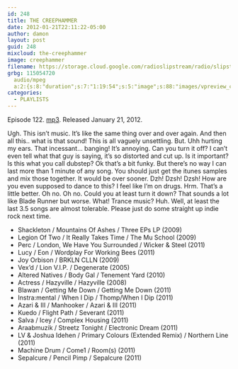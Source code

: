 ```yaml
---
id: 248
title: THE CREEPHAMMER
date: 2012-01-21T22:11:22-05:00
author: damon
layout: post
guid: 248
mixcloud: the-creephammer
image: creephammer
filename: https://storage.cloud.google.com/radioslipstream/radio/slipstream-122.mp3
grbg: 115054720
  audio/mpeg
  a:2:{s:8:"duration";s:7:"1:19:54";s:5:"image";s:88:"images/vpreview_center.png";}
categories:
  - PLAYLISTS
---
```


Episode 122. [mp3](https://storage.cloud.google.com/radioslipstream/radio/slipstream-122.mp3). Released January 21, 2012.

Ugh. This isn’t music. It’s like the same thing over and over again. And then all this.. what is that sound! This is all vaguely unsettling. But. Uhh hurting my ears. That incessant… banging! It’s annoying. Can you turn it off? I can’t even tell what that guy is saying, it’s so distorted and cut up. Is it important? Is this what you call dubstep? Ok that’s a bit funky. But there’s no way I can last more than 1 minute of any song. You should just get the itunes samples and mix those together. It would be over sooner. Dzh! Dzsh! Dzsh! How are you even supposed to dance to this? I feel like I’m on drugs. Hrm. That’s a little better. Oh no. Oh no. Could you at least turn it down? That sounds a lot like Blade Runner but worse. What! Trance music? Huh. Well, at least the last 3.5 songs are almost tolerable. Please just do some straight up indie rock next time.

- Shackleton / Mountains Of Ashes / Three EPs LP (2009)
- Legion Of Two / It Really Takes Time / The Mu School (2009)
- Perc / London, We Have You Surrounded / Wicker & Steel (2011)
- Lucy / Eon / Wordplay For Working Bees (2011)
- Joy Orbison / BRKLN CLLN (2009)
- Vex’d / Lion V.I.P. / Degenerate (2005)
- Altered Natives / Body Gal / Tenement Yard (2010)
- Actress / Hazyville / Hazyville (2008)
- Blawan / Getting Me Down / Getting Me Down (2011)
- Instra:mental / When I Dip / Thomp/When I Dip (2011)
- Azari & III / Manhooker / Azari & III (2011)
- Kuedo / Flight Path / Severant (2011)
- Salva / Icey / Complex Housing (2011)
- Araabmuzik / Streetz Tonight / Electronic Dream (2011)
- LV & Joshua Idehen / Primary Colours (Extended Remix) / Northern Line (2011)
- Machine Drum / Come1 / Room(s) (2011)
- Sepalcure / Pencil Pimp / Sepalcure (2011)
